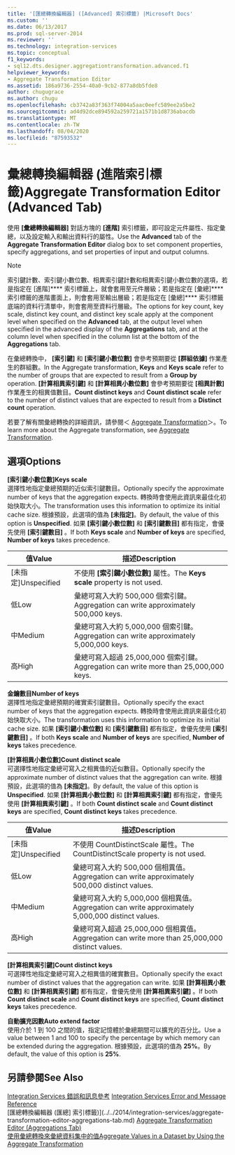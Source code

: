```yaml
---
title: '[匯總轉換編輯器] ([Advanced] 索引標籤) |Microsoft Docs'
ms.custom: ''
ms.date: 06/13/2017
ms.prod: sql-server-2014
ms.reviewer: ''
ms.technology: integration-services
ms.topic: conceptual
f1_keywords:
- sql12.dts.designer.aggregationtransformation.advanced.f1
helpviewer_keywords:
- Aggregate Transformation Editor
ms.assetid: 186a9736-2554-40a0-9cb2-877a8db5fde8
author: chugugrace
ms.author: chugu
ms.openlocfilehash: cb3742a83f363f74004a5aac0eefc589ee2a5be2
ms.sourcegitcommit: ad4d92dce894592a259721a1571b1d8736abacdb
ms.translationtype: MT
ms.contentlocale: zh-TW
ms.lasthandoff: 08/04/2020
ms.locfileid: "87593532"
---
```

# <a name="aggregate-transformation-editor-advanced-tab"></a><span data-ttu-id="5f5fd-102">彙總轉換編輯器 (進階索引標籤)</span><span class="sxs-lookup"><span data-stu-id="5f5fd-102">Aggregate Transformation Editor (Advanced Tab)</span></span>
  <span data-ttu-id="5f5fd-103">使用 **[彙總轉換編輯器]** 對話方塊的 **[進階]** 索引標籤，即可設定元件屬性、指定彙總，以及設定輸入和輸出資料行的屬性。</span><span class="sxs-lookup"><span data-stu-id="5f5fd-103">Use the **Advanced** tab of the **Aggregate Transformation Editor** dialog box to set component properties, specify aggregations, and set properties of input and output columns.</span></span>  
  
> [!NOTE]  
>  <span data-ttu-id="5f5fd-104">索引鍵計數、索引鍵小數位數、相異索引鍵計數和相異索引鍵小數位數的選項，若是指定在 [進階]\*\*\*\* 索引標籤上，就會套用至元件層級；若是指定在 [彙總]\*\*\*\* 索引標籤的進階畫面上，則會套用至輸出層級；若是指定在 [彙總]\*\*\*\* 索引標籤底端的資料行清單中，則會套用至資料行層級。</span><span class="sxs-lookup"><span data-stu-id="5f5fd-104">The options for key count, key scale, distinct key count, and distinct key scale apply at the component level when specified on the **Advanced** tab, at the output level when specified in the advanced display of the **Aggregations** tab, and at the column level when specified in the column list at the bottom of the **Aggregations** tab.</span></span>  
>   
>  <span data-ttu-id="5f5fd-105">在彙總轉換中， **[索引鍵]** 和 **[索引鍵小數位數]** 會參考預期要從 **[群組依據]** 作業產生的群組數。</span><span class="sxs-lookup"><span data-stu-id="5f5fd-105">In the Aggregate transformation, **Keys** and **Keys scale** refer to the number of groups that are expected to result from a **Group by** operation.</span></span> <span data-ttu-id="5f5fd-106">**[計算相異索引鍵]** 和 **[計算相異小數位數]** 會參考預期要從 **[相異計數]** 作業產生的相異值數目。</span><span class="sxs-lookup"><span data-stu-id="5f5fd-106">**Count distinct keys** and **Count distinct scale** refer to the number of distinct values that are expected to result from a **Distinct count** operation.</span></span>  
  
 <span data-ttu-id="5f5fd-107">若要了解有關彙總轉換的詳細資訊，請參閱＜ [Aggregate Transformation](data-flow/transformations/aggregate-transformation.md)＞。</span><span class="sxs-lookup"><span data-stu-id="5f5fd-107">To learn more about the Aggregate transformation, see [Aggregate Transformation](data-flow/transformations/aggregate-transformation.md).</span></span>  
  
## <a name="options"></a><span data-ttu-id="5f5fd-108">選項</span><span class="sxs-lookup"><span data-stu-id="5f5fd-108">Options</span></span>  
 <span data-ttu-id="5f5fd-109">**[索引鍵小數位數]**</span><span class="sxs-lookup"><span data-stu-id="5f5fd-109">**Keys scale**</span></span>  
 <span data-ttu-id="5f5fd-110">選擇性地指定彙總預期的近似索引鍵數目。</span><span class="sxs-lookup"><span data-stu-id="5f5fd-110">Optionally specify the approximate number of keys that the aggregation expects.</span></span> <span data-ttu-id="5f5fd-111">轉換時會使用此資訊來最佳化初始快取大小。</span><span class="sxs-lookup"><span data-stu-id="5f5fd-111">The transformation uses this information to optimize its initial cache size.</span></span> <span data-ttu-id="5f5fd-112">根據預設，此選項的值為 **[未指定]**。</span><span class="sxs-lookup"><span data-stu-id="5f5fd-112">By default, the value of this option is **Unspecified**.</span></span> <span data-ttu-id="5f5fd-113">如果 **[索引鍵小數位數]** 和 **[索引鍵數目]** 都有指定，會優先使用 **[索引鍵數目]** 。</span><span class="sxs-lookup"><span data-stu-id="5f5fd-113">If both **Keys scale** and **Number of keys** are specified, **Number of keys** takes precedence.</span></span>  
  
|<span data-ttu-id="5f5fd-114">值</span><span class="sxs-lookup"><span data-stu-id="5f5fd-114">Value</span></span>|<span data-ttu-id="5f5fd-115">描述</span><span class="sxs-lookup"><span data-stu-id="5f5fd-115">Description</span></span>|  
|-----------|-----------------|  
|<span data-ttu-id="5f5fd-116">[未指定]</span><span class="sxs-lookup"><span data-stu-id="5f5fd-116">Unspecified</span></span>|<span data-ttu-id="5f5fd-117">不使用 **[索引鍵小數位數]** 屬性。</span><span class="sxs-lookup"><span data-stu-id="5f5fd-117">The **Keys scale** property is not used.</span></span>|  
|<span data-ttu-id="5f5fd-118">低</span><span class="sxs-lookup"><span data-stu-id="5f5fd-118">Low</span></span>|<span data-ttu-id="5f5fd-119">彙總可寫入大約 500,000 個索引鍵。</span><span class="sxs-lookup"><span data-stu-id="5f5fd-119">Aggregation can write approximately 500,000 keys.</span></span>|  
|<span data-ttu-id="5f5fd-120">中</span><span class="sxs-lookup"><span data-stu-id="5f5fd-120">Medium</span></span>|<span data-ttu-id="5f5fd-121">彙總可寫入大約 5,000,000 個索引鍵。</span><span class="sxs-lookup"><span data-stu-id="5f5fd-121">Aggregation can write approximately 5,000,000 keys.</span></span>|  
|<span data-ttu-id="5f5fd-122">高</span><span class="sxs-lookup"><span data-stu-id="5f5fd-122">High</span></span>|<span data-ttu-id="5f5fd-123">彙總可寫入超過 25,000,000 個索引鍵。</span><span class="sxs-lookup"><span data-stu-id="5f5fd-123">Aggregation can write more than 25,000,000 keys.</span></span>|  
  
 <span data-ttu-id="5f5fd-124">**金鑰數目**</span><span class="sxs-lookup"><span data-stu-id="5f5fd-124">**Number of keys**</span></span>  
 <span data-ttu-id="5f5fd-125">選擇性地指定彙總預期的確實索引鍵數目。</span><span class="sxs-lookup"><span data-stu-id="5f5fd-125">Optionally specify the exact number of keys that the aggregation expects.</span></span> <span data-ttu-id="5f5fd-126">轉換時會使用此資訊來最佳化初始快取大小。</span><span class="sxs-lookup"><span data-stu-id="5f5fd-126">The transformation uses this information to optimize its initial cache size.</span></span> <span data-ttu-id="5f5fd-127">如果 **[索引鍵小數位數]** 和 **[索引鍵數目]** 都有指定，會優先使用 **[索引鍵數目]** 。</span><span class="sxs-lookup"><span data-stu-id="5f5fd-127">If both **Keys scale** and **Number of keys** are specified, **Number of keys** takes precedence.</span></span>  
  
 <span data-ttu-id="5f5fd-128">**[計算相異小數位數]**</span><span class="sxs-lookup"><span data-stu-id="5f5fd-128">**Count distinct scale**</span></span>  
 <span data-ttu-id="5f5fd-129">可選擇性地指定彙總可寫入之相異值的近似數目。</span><span class="sxs-lookup"><span data-stu-id="5f5fd-129">Optionally specify the approximate number of distinct values that the aggregation can write.</span></span> <span data-ttu-id="5f5fd-130">根據預設，此選項的值為 **[未指定]**。</span><span class="sxs-lookup"><span data-stu-id="5f5fd-130">By default, the value of this option is **Unspecified**.</span></span> <span data-ttu-id="5f5fd-131">如果 **[計算相異小數位數]** 和 **[計算相異索引鍵]** 都有指定，會優先使用 **[計算相異索引鍵]** 。</span><span class="sxs-lookup"><span data-stu-id="5f5fd-131">If both **Count distinct scale** and **Count distinct keys** are specified, **Count distinct keys** takes precedence.</span></span>  
  
|<span data-ttu-id="5f5fd-132">值</span><span class="sxs-lookup"><span data-stu-id="5f5fd-132">Value</span></span>|<span data-ttu-id="5f5fd-133">描述</span><span class="sxs-lookup"><span data-stu-id="5f5fd-133">Description</span></span>|  
|-----------|-----------------|  
|<span data-ttu-id="5f5fd-134">[未指定]</span><span class="sxs-lookup"><span data-stu-id="5f5fd-134">Unspecified</span></span>|<span data-ttu-id="5f5fd-135">不使用 CountDistinctScale 屬性。</span><span class="sxs-lookup"><span data-stu-id="5f5fd-135">The CountDistinctScale property is not used.</span></span>|  
|<span data-ttu-id="5f5fd-136">低</span><span class="sxs-lookup"><span data-stu-id="5f5fd-136">Low</span></span>|<span data-ttu-id="5f5fd-137">彙總可寫入大約 500,000 個相異值。</span><span class="sxs-lookup"><span data-stu-id="5f5fd-137">Aggregation can write approximately 500,000 distinct values.</span></span>|  
|<span data-ttu-id="5f5fd-138">中</span><span class="sxs-lookup"><span data-stu-id="5f5fd-138">Medium</span></span>|<span data-ttu-id="5f5fd-139">彙總可寫入大約 5,000,000 個相異值。</span><span class="sxs-lookup"><span data-stu-id="5f5fd-139">Aggregation can write approximately 5,000,000 distinct values.</span></span>|  
|<span data-ttu-id="5f5fd-140">高</span><span class="sxs-lookup"><span data-stu-id="5f5fd-140">High</span></span>|<span data-ttu-id="5f5fd-141">彙總可寫入超過 25,000,000 個相異值。</span><span class="sxs-lookup"><span data-stu-id="5f5fd-141">Aggregation can write more than 25,000,000 distinct values.</span></span>|  
  
 <span data-ttu-id="5f5fd-142">**[計算相異索引鍵]**</span><span class="sxs-lookup"><span data-stu-id="5f5fd-142">**Count distinct keys**</span></span>  
 <span data-ttu-id="5f5fd-143">可選擇性地指定彙總可寫入之相異值的確實數目。</span><span class="sxs-lookup"><span data-stu-id="5f5fd-143">Optionally specify the exact number of distinct values that the aggregation can write.</span></span> <span data-ttu-id="5f5fd-144">如果 **[計算相異小數位數]** 和 **[計算相異索引鍵]** 都有指定，會優先使用 **[計算相異索引鍵]** 。</span><span class="sxs-lookup"><span data-stu-id="5f5fd-144">If both **Count distinct scale** and **Count distinct keys** are specified, **Count distinct keys** takes precedence.</span></span>  
  
 <span data-ttu-id="5f5fd-145">**自動擴充因數**</span><span class="sxs-lookup"><span data-stu-id="5f5fd-145">**Auto extend factor**</span></span>  
 <span data-ttu-id="5f5fd-146">使用介於 1 到 100 之間的值，指定記憶體於彙總期間可以擴充的百分比。</span><span class="sxs-lookup"><span data-stu-id="5f5fd-146">Use a value between 1 and 100 to specify the percentage by which memory can be extended during the aggregation.</span></span> <span data-ttu-id="5f5fd-147">根據預設，此選項的值為 **25%**。</span><span class="sxs-lookup"><span data-stu-id="5f5fd-147">By default, the value of this option is **25%**.</span></span>  
  
## <a name="see-also"></a><span data-ttu-id="5f5fd-148">另請參閱</span><span class="sxs-lookup"><span data-stu-id="5f5fd-148">See Also</span></span>  
 <span data-ttu-id="5f5fd-149">[Integration Services 錯誤和訊息參考](../../2014/integration-services/integration-services-error-and-message-reference.md) </span><span class="sxs-lookup"><span data-stu-id="5f5fd-149">[Integration Services Error and Message Reference](../../2014/integration-services/integration-services-error-and-message-reference.md) </span></span>  
 <span data-ttu-id="5f5fd-150">[匯總轉換編輯器 &#40;匯總] 索引標籤&#41;](../../2014/integration-services/aggregate-transformation-editor-aggregations-tab.md) </span><span class="sxs-lookup"><span data-stu-id="5f5fd-150">[Aggregate Transformation Editor &#40;Aggregations Tab&#41;](../../2014/integration-services/aggregate-transformation-editor-aggregations-tab.md) </span></span>  
 [<span data-ttu-id="5f5fd-151">使用彙總轉換來彙總資料集中的值</span><span class="sxs-lookup"><span data-stu-id="5f5fd-151">Aggregate Values in a Dataset by Using the Aggregate Transformation</span></span>](data-flow/transformations/aggregate-values-in-a-dataset-by-using-the-aggregate-transformation.md)  
  
  
